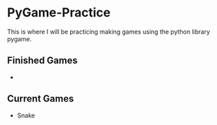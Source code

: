 # PyGame-Practice
This is where I will be practicing making games using the python library pygame. 
## Finished Games  
- 
## Current Games 
- Snake 

